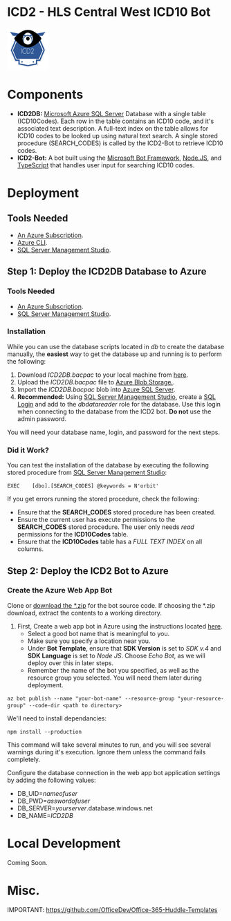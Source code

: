 # ICD2 - HLS Central West ICD10 Bot

![alt text](ICD296x96.png "ICD2 Bot!") 

# Components

* **ICD2DB:** [Microsoft Azure SQL Server][azsql] Database with a single table (ICD10Codes). Each row in the table contains an ICD10 code, and it's associated text description. A full-text index on the table allows for ICD10 codes to be looked up using natural text search. A single stored procedure (SEARCH_CODES) is called by the ICD2-Bot to retrieve ICD10 codes.
* **ICD2-Bot:** A bot built using the [Microsoft Bot Framework][msbf], [Node.JS][node], and [TypeScript][ts] that handles user input for searching ICD10 codes.

# Deployment

## Tools Needed

* [An Azure Subscription][azure].
* [Azure CLI][azclidownload].
* [SQL Server Management Studio][sqlmgmtstudio].


## Step 1: Deploy the ICD2DB Database to Azure

### Tools Needed ###

* [An Azure Subscription][azure].
* [SQL Server Management Studio][sqlmgmtstudio].

### Installation ###

While you can use the database scripts located in *db* to create the database manually, the **easiest** way to get the database up and running is to perform the following:

1) Download *ICD2DB.bacpac* to your local machine from [here][icd2dbbacpac].
2) Upload the *ICD2DB.bacpac* file to [Azure Blob Storage.][azblob].
3) Import the *ICD2DB.bacpac* blob into [Azure SQL Server][azbacpac].
4) **Recommended:** Using [SQL Server Management Studio][sqlmgmtstudio], create a [SQL Login][sqllogin] and add to the *dbdatareader* role for the database. Use this login when connecting to the database from the ICD2 bot. **Do not** use the admin password.

You will need your database name, login, and password for the next steps.

### Did it Work? ###

You can test the installation of the database by executing the following stored procedure from [SQL Server Management Studio][sqlmgmtstudio]:

```
EXEC	[dbo].[SEARCH_CODES] @keywords = N'orbit'
```

If you get errors running the stored procedure, check the following:

* Ensure that the **SEARCH_CODES** stored procedure has been created.
* Ensure the current user has execute permissions to the **SEARCH_CODES** stored procedure. The user only needs *read* permissions for the **ICD10Codes** table.
* Ensure that the **ICD10Codes** table has a *FULL TEXT INDEX* on all columns.

## Step 2: Deploy the ICD2 Bot to Azure

### Create the Azure Web App Bot

Clone or [download the *.zip][icd2zip] for the bot source code. If choosing the *.zip download, extract the contents to a working directory.

1. First, Create a web app bot in Azure using the instructions located [here][azbotcreate]. 
    * Select a good bot name that is meaningful to you.
    * Make sure you specify a location near you.
    * Under **Bot Template**, ensure that **SDK Version** is set to *SDK v.4* and **SDK Language** is set to *Node JS*. Choose *Echo Bot*, as we will deploy over this in later steps.
    * Remember the name of the bot you specified, as well as the resource group you selected. You will need them later during deployment.

```
az bot publish --name "your-bot-name" --resource-group "your-resource-group" --code-dir <path to directory>
```

We'll need to install dependancies:

```
npm install --production
```

This command will take several minutes to run, and you will see several warnings during it's execution. Ignore them unless the command fails completely.

Configure the database connection in the web app bot application settings by adding the following values:

* DB_UID=*nameofuser*
* DB_PWD=*asswordofuser*
* DB_SERVER=*yourserver*.database.windows.net
* DB_NAME=*ICD2DB*

# Local Development

Coming Soon.

# Misc.

IMPORTANT: https://github.com/OfficeDev/Office-365-Huddle-Templates



[1]: https://www.npmjs.com/package/restify
[2]: https://github.com/microsoft/botframework-emulator
[3]: https://aka.ms/botframework-emulator
[4]: https://docs.microsoft.com/en-us/azure/bot-service/bot-builder-howto-v4-state?view=azure-bot-service-4.0&tabs=js
[5]: https://github.com/microsoft/botbuilder-tools
[6]: https://docs.microsoft.com/en-us/azure/bot-service/bot-service-overview-introduction?view=azure-bot-service-4.0
[7]: https://docs.microsoft.com/en-us/azure/bot-service/bot-builder-storage-concept?view=azure-bot-service-4.0
[8]: https://docs.microsoft.com/en-us/azure/bot-service/bot-builder-howto-v4-storage?view=azure-bot-service-4.0&tabs=jsechoproperty%2Ccsetagoverwrite%2Ccsetag
[9]: https://docs.microsoft.com/en-us/azure/bot-service/bot-builder-howto-v4-state?view=azure-bot-service-4.0&tabs=js
[msbf]: https://dev.botframework.com
[11]: https://docs.microsoft.com/en-us/sql/ssms/download-sql-server-management-studio-ssms?tview=sql-server-2017
[12]: https://docs.microsoft.com/en-us/sql/relational-databases/backup-restore/restore-a-database-backup-using-ssms?view=sql-server-2017
[azsqldeploy]: https://docs.microsoft.com/en-us/azure/sql-database/sql-database-cloud-migrate
[node]: https://nodejs.org/en/
[ts]: https://www.typescriptlang.org/
[azsql]: https://azure.microsoft.com/en-us/services/sql-database/
[azbotcreate]: https://docs.microsoft.com/en-us/azure/bot-service/bot-service-quickstart?view=azure-bot-service-4.0
[azclidownload]: https://docs.microsoft.com/en-us/cli/azure/install-azure-cli?view=azure-cli-latest
[icd2zip]: https://github.com/SmartterHealth/icd2-bot/archive/master.zip
[azblob]: https://docs.microsoft.com/en-us/azure/machine-learning/team-data-science-process/move-data-to-azure-blob-using-azure-storage-explorer
[azbacpac]: https://docs.microsoft.com/en-us/azure/sql-database/sql-database-import#import-from-a-bacpac-file-using-azure-portal
[sqllogin]: https://docs.microsoft.com/en-us/previous-versions/sql/sql-server-2012/aa337562(v=sql.110)
[icd2dbbacpac]: db/ICD2DB.bacpac
[sqlmgmtstudio]: https://docs.microsoft.com/en-us/sql/ssms/download-sql-server-management-studio-ssms?view=sql-server-2017
[azure]: https://azure.microsoft.com/en-us/